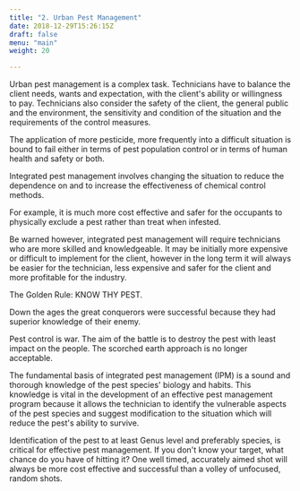```yaml
---
title: "2. Urban Pest Management"
date: 2018-12-29T15:26:15Z
draft: false
menu: "main"
weight: 20

---
```


Urban pest management is a complex task. Technicians have to balance the client needs, wants and expectation, with the client's ability or willingness to pay. Technicians also consider the safety of the client, the general public and the environment,  the sensitivity and condition of the situation and the requirements of the control measures.

The application of more pesticide, more frequently into a difficult situation is bound to fail either in terms of pest population control or in terms of human health and safety or both.

Integrated pest management involves changing the situation to reduce the dependence on and to increase the effectiveness of chemical control methods.

For example, it is much more cost effective and safer for the occupants to physically exclude a pest rather than treat when infested.

Be warned however, integrated pest management will require technicians who are more skilled and knowledgeable. It may be initially more expensive or difficult to implement for the client, however in the long term it will always be easier for the technician, less expensive and safer for the client and more profitable for the industry.

The Golden Rule: KNOW THY PEST.

Down the ages the great conquerors were successful because they had superior knowledge of their enemy.

Pest control is war. The aim of the battle is to destroy the pest with least impact on the people. The scorched earth approach is no longer acceptable.

The fundamental basis of integrated pest management (IPM) is a sound and thorough knowledge of the pest species' biology and habits. This knowledge is vital in the development of an effective pest management program because it allows the technician to identify the vulnerable aspects of the pest species and suggest modification to the situation which will reduce the pest's ability to survive.

Identification of the pest to at least Genus level and preferably species, is critical for effective pest management. If you don't know your target, what chance do you have of hitting it? One well timed, accurately aimed shot will always be more cost effective and successful than a volley of unfocused, random shots.
